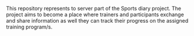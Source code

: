 This repository represents to server part of the Sports diary project. The project aims to become a place where trainers and participants exchange and share information as well they can track their progress on the assigned training program/s.
